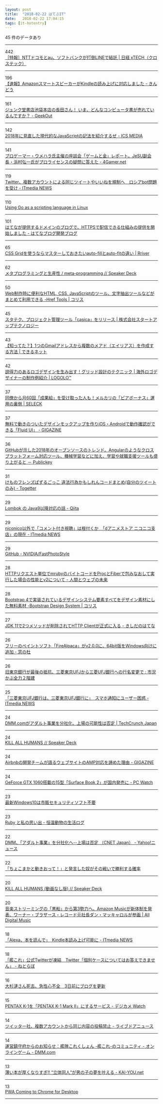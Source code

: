 ```yaml
---
layout: post
title:  "2018-02-22 はてぶIT"
date:   2018-02-22 17:04:15
tags: [it-hotentry]
---
```

45 件のデータあり

<hr><div class="row">
<div class="col-1"><span class="badge badge-pill badge-success h2">442</span></div>
<div class="col-11"><a href='http://tech.nikkeibp.co.jp/atcl/nxt/column/18/00001/00076/' target='_blank'>［特報］NTTドコモとau、ソフトバンクが打倒LINEで結託 | 日経 xTECH（クロステック）</a></div>
</div>
<hr>
<div class="row">
<div class="col-1"><span class="badge badge-pill badge-success h2">196</span></div>
<div class="col-11"><a href='https://kindou.info/92817.html' target='_blank'>【速報】AmazonスマートスピーカーがKindleの読み上げに対応しました - きんどう</a></div>
</div>
<hr>
<div class="row">
<div class="col-1"><span class="badge badge-pill badge-success h2">161</span></div>
<div class="col-11"><a href='https://geek-out.jp/column/entry/2018/02/22/110000' target='_blank'>ジュンク堂書店池袋本店の長田さん！ いま、どんなコンピュータ書が売れているんですか？ - GeekOut</a></div>
</div>
<hr>
<div class="row">
<div class="col-1"><span class="badge badge-pill badge-success h2">142</span></div>
<div class="col-11"><a href='https://ics.media/entry/17262' target='_blank'>2018年に見直した現代的なJavaScriptの記法を紹介するぜ - ICS MEDIA</a></div>
</div>
<hr>
<div class="row">
<div class="col-1"><span class="badge badge-pill badge-success h2">141</span></div>
<div class="col-11"><a href='http://www.4gamer.net/games/397/G039789/20180221109/' target='_blank'>プロゲーマー・ウメハラ氏主催の座談会「ゲームと金」レポート。JeSU副会長・浜村弘一氏がプロライセンスの疑問に答えた - 4Gamer.net</a></div>
</div>
<hr>
<div class="row">
<div class="col-1"><span class="badge badge-pill badge-success h2">119</span></div>
<div class="col-11"><a href='http://www.itmedia.co.jp/news/articles/1802/22/news065.html' target='_blank'>Twitter、複数アカウントによる同じツイートやいいねを規制へ　ロシアbot問題を受け - ITmedia NEWS</a></div>
</div>
<hr>
<div class="row">
<div class="col-1"><span class="badge badge-pill badge-success h2">110</span></div>
<div class="col-11"><a href='https://blog.cloudflare.com/using-go-as-a-scripting-language-in-linux/' target='_blank'>Using Go as a scripting language in Linux</a></div>
</div>
<hr>
<div class="row">
<div class="col-1"><span class="badge badge-pill badge-success h2">101</span></div>
<div class="col-11"><a href='http://staff.hatenablog.com/entry/2018/02/22/150000' target='_blank'>はてなが提供するドメインのブログで、HTTPSで配信できる仕組みの提供を開始しました - はてなブログ開発ブログ</a></div>
</div>
<hr>
<div class="row">
<div class="col-1"><span class="badge badge-pill badge-success h2">65</span></div>
<div class="col-11"><a href='https://parashuto.com/rriver/development/cssgrid-autofill-vs-autofit' target='_blank'>CSS Gridを使うならマスターしておきたいauto-fillとauto-fitの違い | Rriver</a></div>
</div>
<hr>
<div class="row">
<div class="col-1"><span class="badge badge-pill badge-success h2">62</span></div>
<div class="col-11"><a href='https://speakerdeck.com/erukiti/meta-programming-1' target='_blank'>メタプログラミングと生産性 / meta-programming // Speaker Deck</a></div>
</div>
<hr>
<div class="row">
<div class="col-1"><span class="badge badge-pill badge-success h2">50</span></div>
<div class="col-11"><a href='http://coliss.com/articles/build-websites/operation/work/free-online-tools-for-web-developers.html' target='_blank'>Web制作時に便利なHTML, CSS, JavaScriptのツール、文字抽出ツールなどがまとめて利用できる -Href Tools | コリス</a></div>
</div>
<hr>
<div class="row">
<div class="col-1"><span class="badge badge-pill badge-success h2">45</span></div>
<div class="col-11"><a href='https://startup-technology.com/blog/press-release-casica20180221/' target='_blank'>スタテク、プロジェクト管理ツール「casica」をリリース | 株式会社スタートアップテクノロジー</a></div>
</div>
<hr>
<div class="row">
<div class="col-1"><span class="badge badge-pill badge-success h2">43</span></div>
<div class="col-11"><a href='https://dekiru.net/article/16418/' target='_blank'>【知ってた？】1つのGmailアドレスから複数のメアド（エイリアス）を作成する方法 | できるネット</a></div>
</div>
<hr>
<div class="row">
<div class="col-1"><span class="badge badge-pill badge-success h2">42</span></div>
<div class="col-11"><a href='https://lo-go-lo.com/blog-258-7319.html' target='_blank'>説得力のあるロゴデザインを生み出す！グリッド設計のテクニック | 海外ロゴデザイナーの制作例紹介 | LOGOLO™</a></div>
</div>
<hr>
<div class="row">
<div class="col-1"><span class="badge badge-pill badge-success h2">37</span></div>
<div class="col-11"><a href='https://seleck.cc/1167' target='_blank'>同僚から月60回「成果給」を受け取った人も！メルカリの「ピアボーナス」運用の裏側 | SELECK</a></div>
</div>
<hr>
<div class="row">
<div class="col-1"><span class="badge badge-pill badge-success h2">37</span></div>
<div class="col-11"><a href='https://gigazine.net/news/20180222-fluidui/' target='_blank'>無料で動きのついたデザインモックアップを作りiOS・Androidで動作確認ができる「Fluid UI」 - GIGAZINE</a></div>
</div>
<hr>
<div class="row">
<div class="col-1"><span class="badge badge-pill badge-success h2">36</span></div>
<div class="col-11"><a href='http://www.publickey1.jp/blog/18/github2018angular.html' target='_blank'>GitHubが示した2018年のオープンソースのトレンド。Angularのようなクロスプラットフォーム対応ツール、機械学習などに加え、学習や就職支援ツールも盛り上がると － Publickey</a></div>
</div>
<hr>
<div class="row">
<div class="col-1"><span class="badge badge-pill badge-success h2">31</span></div>
<div class="col-11"><a href='https://togetter.com/li/1202016' target='_blank'>けものフレンズぱずるごっこ 違法行為かもしれんコードまとめ(自分のツイートのみ) - Togetter</a></div>
</div>
<hr>
<div class="row">
<div class="col-1"><span class="badge badge-pill badge-success h2">29</span></div>
<div class="col-11"><a href='https://qiita.com/tmurakam99/items/b5ffe7f18bc06577f619' target='_blank'>Lombok の Java9以降対応の話 - Qiita</a></div>
</div>
<hr>
<div class="row">
<div class="col-1"><span class="badge badge-pill badge-success h2">29</span></div>
<div class="col-11"><a href='http://www.itmedia.co.jp/news/articles/1802/22/news055.html' target='_blank'>niconico以外で「コメント付き視聴」は根付くか　「dアニメストア ニコニコ支店」の現在 - ITmedia NEWS</a></div>
</div>
<hr>
<div class="row">
<div class="col-1"><span class="badge badge-pill badge-success h2">29</span></div>
<div class="col-11"><a href='https://github.com/NVIDIA/FastPhotoStyle' target='_blank'>GitHub - NVIDIA/FastPhotoStyle</a></div>
</div>
<hr>
<div class="row">
<div class="col-1"><span class="badge badge-pill badge-success h2">28</span></div>
<div class="col-11"><a href='http://hb.matsumoto-r.jp/entry/2018/02/22/000546' target='_blank'>HTTPリクエスト単位でmrubyのバイトコードをProcとFiberで包みなおして実行した場合の性能とv2について - 人間とウェブの未来</a></div>
</div>
<hr>
<div class="row">
<div class="col-1"><span class="badge badge-pill badge-success h2">28</span></div>
<div class="col-11"><a href='http://coliss.com/articles/build-websites/operation/design/bootstrap-4-design-system-sketch.html' target='_blank'>Bootstrap 4で実装されているデザインシステム要素すべてをデザイン素材にした無料素材 -Bootstrap Design System | コリス</a></div>
</div>
<hr>
<div class="row">
<div class="col-1"><span class="badge badge-pill badge-success h2">27</span></div>
<div class="col-11"><a href='http://d.hatena.ne.jp/nowokay/20180221#1519221409' target='_blank'>JDK 11で2つメソッドが削除されてHTTP Clientが正式に入る - きしだのはてな</a></div>
</div>
<hr>
<div class="row">
<div class="col-1"><span class="badge badge-pill badge-success h2">26</span></div>
<div class="col-11"><a href='https://forest.watch.impress.co.jp/docs/news/1107588.html' target='_blank'>フリーのペイントソフト「FireAlpaca」がv2.0.0に、64bit版をWindows向けに追加 - 窓の杜</a></div>
</div>
<hr>
<div class="row">
<div class="col-1"><span class="badge badge-pill badge-success h2">26</span></div>
<div class="col-11"><a href='http://kabumatome.doorblog.jp/archives/65896608.html' target='_blank'>旧東京銀行が最後の抵抗、三菱東京UFJから三菱UFJ銀行への行名変更で : 市況かぶ全力２階建</a></div>
</div>
<hr>
<div class="row">
<div class="col-1"><span class="badge badge-pill badge-success h2">25</span></div>
<div class="col-11"><a href='http://www.itmedia.co.jp/news/articles/1802/22/news088.html' target='_blank'>「三菱東京UFJ銀行は、三菱東京UFJ銀行に」　スマホ通知にユーザー困惑 - ITmedia NEWS</a></div>
</div>
<hr>
<div class="row">
<div class="col-1"><span class="badge badge-pill badge-success h2">24</span></div>
<div class="col-11"><a href='http://jp.techcrunch.com/2018/02/21/dmm/' target='_blank'>DMM.comがアダルト事業を分社化、上場の可能性は否定 | TechCrunch Japan</a></div>
</div>
<hr>
<div class="row">
<div class="col-1"><span class="badge badge-pill badge-success h2">24</span></div>
<div class="col-11"><a href='https://speakerdeck.com/akameco/kill-all-humans' target='_blank'>KILL ALL HUMANS // Speaker Deck</a></div>
</div>
<hr>
<div class="row">
<div class="col-1"><span class="badge badge-pill badge-success h2">24</span></div>
<div class="col-11"><a href='https://gigazine.net/news/20180222-amp-not-implementation-for-airbnb/' target='_blank'>Airbnbの開発チームが語るウェブサイトのAMP対応を諦めた理由 - GIGAZINE</a></div>
</div>
<hr>
<div class="row">
<div class="col-1"><span class="badge badge-pill badge-success h2">24</span></div>
<div class="col-11"><a href='https://pc.watch.impress.co.jp/docs/news/1107774.html' target='_blank'>GeForce GTX 1060搭載の15型「Surface Book 2」が国内発売に - PC Watch</a></div>
</div>
<hr>
<div class="row">
<div class="col-1"><span class="badge badge-pill badge-success h2">23</span></div>
<div class="col-11"><a href='https://radiolife.com/internet/virus/22086/' target='_blank'>最新Windows10は市販セキュリティソフト不要</a></div>
</div>
<hr>
<div class="row">
<div class="col-1"><span class="badge badge-pill badge-success h2">23</span></div>
<div class="col-11"><a href='http://mrkn.hatenablog.com/entry/2018/02/22/ruby25th' target='_blank'>Ruby と私の思い出 - 恒温動物の生活ログ</a></div>
</div>
<hr>
<div class="row">
<div class="col-1"><span class="badge badge-pill badge-success h2">22</span></div>
<div class="col-11"><a href='https://headlines.yahoo.co.jp/hl?a=20180221-35115056-cnetj-sci' target='_blank'>DMM、「アダルト事業」を分社化へ--上場は否定 （CNET Japan） - Yahoo!ニュース</a></div>
</div>
<hr>
<div class="row">
<div class="col-1"><span class="badge badge-pill badge-success h2">22</span></div>
<div class="col-11"><a href='https://anond.hatelabo.jp/20180222080914' target='_blank'>「ちょこまかと動きおって！」と発言した奴がその戦いで勝利する確率</a></div>
</div>
<hr>
<div class="row">
<div class="col-1"><span class="badge badge-pill badge-success h2">20</span></div>
<div class="col-11"><a href='https://speakerdeck.com/akameco/kill-all-humans-dong-hua-nasiban' target='_blank'>KILL ALL HUMANS (動画なし版) // Speaker Deck</a></div>
</div>
<hr>
<div class="row">
<div class="col-1"><span class="badge badge-pill badge-success h2">20</span></div>
<div class="col-11"><a href='http://jaykogami.com/2018/02/14940.html' target='_blank'>音楽ストリーミングの「黒船」から第3勢力へ。Amazon Musicが新体制を発表、ワーナー・ブラザース・レコード元社長ダン・マッキャロルが参画 | All Digital Music</a></div>
</div>
<hr>
<div class="row">
<div class="col-1"><span class="badge badge-pill badge-success h2">18</span></div>
<div class="col-11"><a href='http://www.itmedia.co.jp/news/articles/1802/22/news068.html' target='_blank'>「Alexa、本を読んで」　Kindle本読み上げ可能に - ITmedia NEWS</a></div>
</div>
<hr>
<div class="row">
<div class="col-1"><span class="badge badge-pill badge-success h2">18</span></div>
<div class="col-11"><a href='http://nlab.itmedia.co.jp/nl/articles/1802/22/news079.html' target='_blank'>「艦これ」公式Twitterが凍結　Twitter「個別ケースについてはお答えできません」 - ねとらぼ</a></div>
</div>
<hr>
<div class="row">
<div class="col-1"><span class="badge badge-pill badge-success h2">16</span></div>
<div class="col-11"><a href='http://www.huffingtonpost.jp/2018/02/21/ren-osugi_a_23367243/' target='_blank'>大杉漣さん死去、急性心不全　3日前にブログを更新</a></div>
</div>
<hr>
<div class="row">
<div class="col-1"><span class="badge badge-pill badge-success h2">15</span></div>
<div class="col-11"><a href='https://dc.watch.impress.co.jp/docs/news/1107655.html' target='_blank'>PENTAX K-1を「PENTAX K-1 Mark II」にするサービス - デジカメ Watch</a></div>
</div>
<hr>
<div class="row">
<div class="col-1"><span class="badge badge-pill badge-success h2">14</span></div>
<div class="col-11"><a href='http://news.livedoor.com/article/detail/14336587/' target='_blank'>ツイッター社、複数アカウントから同じ内容の投稿禁止 - ライブドアニュース</a></div>
</div>
<hr>
<div class="row">
<div class="col-1"><span class="badge badge-pill badge-success h2">14</span></div>
<div class="col-11"><a href='http://www.dmm.com/netgame/community/-/topic/detail/=/tid=922/' target='_blank'>運営鎮守府からのお知らせ：艦隊これくしょん -艦これ-のコミュニティ - オンラインゲーム - DMM.com</a></div>
</div>
<hr>
<div class="row">
<div class="col-1"><span class="badge badge-pill badge-success h2">13</span></div>
<div class="col-11"><a href='http://kai-you.net/article/50639' target='_blank'>薄い本が厚くなりすぎ!! “立体同人“が男の子の夢を叶える - KAI-YOU.net</a></div>
</div>
<hr>
<div class="row">
<div class="col-1"><span class="badge badge-pill badge-success h2">13</span></div>
<div class="col-11"><a href='https://browsernative.com/pwa-chrome-desktop-install-3681/' target='_blank'>PWA Coming to Chrome for Desktop</a></div>
</div>
<hr>
